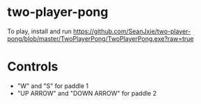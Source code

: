 # two-player-pong
To play, install and run https://github.com/SeanJxie/two-player-pong/blob/master/TwoPlayerPong/TwoPlayerPong.exe?raw=true
# Controls
- "W" and "S" for paddle 1
- "UP ARROW" and "DOWN ARROW" for paddle 2
